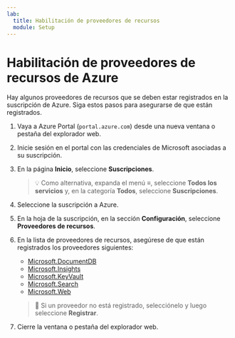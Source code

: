 ```yaml
---
lab:
  title: Habilitación de proveedores de recursos
  module: Setup
---
```


# Habilitación de proveedores de recursos de Azure

Hay algunos proveedores de recursos que se deben estar registrados en la suscripción de Azure. Siga estos pasos para asegurarse de que están registrados.

1. Vaya a Azure Portal (``portal.azure.com``) desde una nueva ventana o pestaña del explorador web.

1. Inicie sesión en el portal con las credenciales de Microsoft asociadas a su suscripción.

1. En la página **Inicio**, seleccione **Suscripciones**.

    > &#128161; Como alternativa, expanda el menú **&#8801;**, seleccione **Todos los servicios** y, en la categoría **Todos**, seleccione **Suscripciones**.

1. Seleccione la suscripción a Azure.

1. En la hoja de la suscripción, en la sección **Configuración**, seleccione **Proveedores de recursos**.

1. En la lista de proveedores de recursos, asegúrese de que están registrados los proveedores siguientes:
    - [Microsoft.DocumentDB][docs.microsoft.com/azure/templates/microsoft.documentdb/databaseaccounts]
    - [Microsoft.Insights][docs.microsoft.com/azure/templates/microsoft.insights/components]
    - [Microsoft.KeyVault][docs.microsoft.com/azure/templates/microsoft.keyvault/vaults]
    - [Microsoft.Search][docs.microsoft.com/azure/templates/microsoft.search/searchservices]
    - [Microsoft.Web][docs.microsoft.com/azure/templates/microsoft.web/sites]

    > &#128221; Si un proveedor no está registrado, selecciónelo y luego seleccione **Registrar**.

1. Cierre la ventana o pestaña del explorador web.

[docs.microsoft.com/azure/templates/microsoft.documentdb/databaseaccounts]: https://docs.microsoft.com/azure/templates/microsoft.documentdb/databaseaccounts
[docs.microsoft.com/azure/templates/microsoft.insights/components]: https://docs.microsoft.com/azure/templates/microsoft.insights/components
[docs.microsoft.com/azure/templates/microsoft.keyvault/vaults]: https://docs.microsoft.com/azure/templates/microsoft.keyvault/vaults
[docs.microsoft.com/azure/templates/microsoft.search/searchservices]: https://docs.microsoft.com/azure/templates/microsoft.search/searchservices
[docs.microsoft.com/azure/templates/microsoft.web/sites]: https://docs.microsoft.com/azure/templates/microsoft.web/sites

